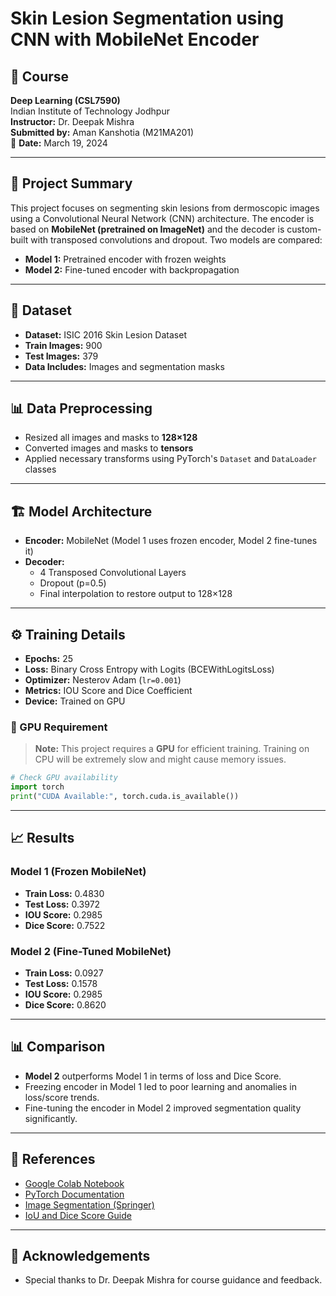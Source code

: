 # Skin Lesion Segmentation using CNN with MobileNet Encoder

## 🧪 Course
**Deep Learning (CSL7590)**  
Indian Institute of Technology Jodhpur  
**Instructor:** Dr. Deepak Mishra  
**Submitted by:** Aman Kanshotia (M21MA201)  
📅 **Date:** March 19, 2024

---

## 📄 Project Summary

This project focuses on segmenting skin lesions from dermoscopic images using a Convolutional Neural Network (CNN) architecture. The encoder is based on **MobileNet (pretrained on ImageNet)** and the decoder is custom-built with transposed convolutions and dropout. Two models are compared:

- **Model 1:** Pretrained encoder with frozen weights  
- **Model 2:** Fine-tuned encoder with backpropagation

---

## 🧬 Dataset

- **Dataset:** ISIC 2016 Skin Lesion Dataset
- **Train Images:** 900  
- **Test Images:** 379  
- **Data Includes:** Images and segmentation masks

---

## 📊 Data Preprocessing

- Resized all images and masks to **128×128**
- Converted images and masks to **tensors**
- Applied necessary transforms using PyTorch's `Dataset` and `DataLoader` classes

---

## 🏗️ Model Architecture

- **Encoder:** MobileNet (Model 1 uses frozen encoder, Model 2 fine-tunes it)
- **Decoder:**
  - 4 Transposed Convolutional Layers
  - Dropout (p=0.5)
  - Final interpolation to restore output to 128×128

---

## ⚙️ Training Details

- **Epochs:** 25
- **Loss:** Binary Cross Entropy with Logits (BCEWithLogitsLoss)
- **Optimizer:** Nesterov Adam (`lr=0.001`)
- **Metrics:** IOU Score and Dice Coefficient
- **Device:** Trained on GPU

### 🚨 GPU Requirement
> **Note:** This project requires a **GPU** for efficient training. Training on CPU will be extremely slow and might cause memory issues.

```python
# Check GPU availability
import torch
print("CUDA Available:", torch.cuda.is_available())
```

---

## 📈 Results

### Model 1 (Frozen MobileNet)

- **Train Loss:** 0.4830  
- **Test Loss:** 0.3972  
- **IOU Score:** 0.2985  
- **Dice Score:** 0.7522

### Model 2 (Fine-Tuned MobileNet)

- **Train Loss:** 0.0927  
- **Test Loss:** 0.1578  
- **IOU Score:** 0.2985  
- **Dice Score:** 0.8620

---

## 📊 Comparison

- **Model 2** outperforms Model 1 in terms of loss and Dice Score.
- Freezing encoder in Model 1 led to poor learning and anomalies in loss/score trends.
- Fine-tuning the encoder in Model 2 improved segmentation quality significantly.

---

## 🔗 References

- [Google Colab Notebook](https://colab.research.google.com/drive/1x3NyjMtuv7OsZ9RuIeNPKpywiB_pIe8Z?usp=sharing)
- [PyTorch Documentation](https://pytorch.org/docs/stable/index.html)
- [Image Segmentation (Springer)](https://link.springer.com/article/10.1007/s10278-019-00227-x)
- [IoU and Dice Score Guide](https://www.v7labs.com/blog/intersection-over-union-guide)

---

## 🙌 Acknowledgements

- Special thanks to Dr. Deepak Mishra for course guidance and feedback.

